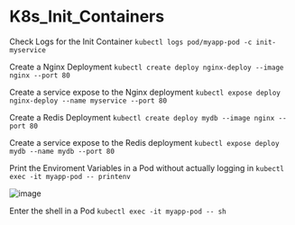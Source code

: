 # K8s_Init_Containers

Check Logs for the Init Container `kubectl logs pod/myapp-pod -c init-myservice`

Create a Nginx Deployment `kubectl create deploy nginx-deploy --image nginx --port 80`

Create a service expose to the Nginx deployment `kubectl expose deploy nginx-deploy --name myservice --port 80`

Create a Redis Deployment `kubectl create deploy mydb --image nginx --port 80`

Create a service expose to the Redis deployment `kubectl expose deploy mydb --name mydb --port 80`

Print the Enviroment Variables in a Pod without actually logging in `kubectl exec -it myapp-pod -- printenv`

![image](https://github.com/Pavan-1997/K8s_Init_Containers/assets/32020205/2059fdf1-d582-4648-b068-f9a571a524c7)

Enter the shell in a Pod `kubectl exec -it myapp-pod -- sh`
